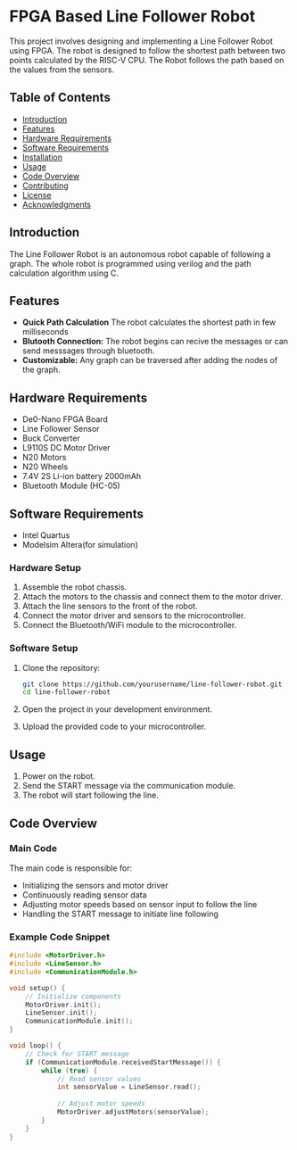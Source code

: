 # FPGA Based Line Follower Robot

This project involves designing and implementing a Line Follower Robot using FPGA. The robot is designed to follow the shortest path between two points calculated by the RISC-V CPU. The Robot follows the path based on the values from the sensors.

## Table of Contents

- [Introduction](#Introduction)
- [Features](#Features)
- [Hardware Requirements](#hardware-requirements)
- [Software Requirements](#software-requirements)
- [Installation](#installation)
- [Usage](#usage)
- [Code Overview](#code-overview)
- [Contributing](#contributing)
- [License](#license)
- [Acknowledgments](#acknowledgments)

## Introduction

The Line Follower Robot is an autonomous robot capable of following a graph. The whole robot is programmed using verilog and the path calculation algorithm using C.

## Features

- **Quick Path Calculation** The robot calculates the shortest path in few milliseconds 
- **Blutooth Connection:** The robot begins can recive the messages or can send messsages through bluetooth.
- **Customizable:** Any graph can be traversed after adding the nodes of the graph.

## Hardware Requirements

- De0-Nano FPGA Board
- Line Follower Sensor
- Buck Converter
- L9110S DC Motor Driver
- N20 Motors
- N20 Wheels
- 7.4V 2S Li-ion battery 2000mAh
- Bluetooth Module (HC-05)

## Software Requirements

- Intel Quartus
- Modelsim Altera(for simulation)

### Hardware Setup

1. Assemble the robot chassis.
2. Attach the motors to the chassis and connect them to the motor driver.
3. Attach the line sensors to the front of the robot.
4. Connect the motor driver and sensors to the microcontroller.
5. Connect the Bluetooth/WiFi module to the microcontroller.

### Software Setup

1. Clone the repository:

    ```bash
    git clone https://github.com/yourusername/line-follower-robot.git
    cd line-follower-robot
    ```

2. Open the project in your development environment.
3. Upload the provided code to your microcontroller.

## Usage

1. Power on the robot.
2. Send the START message via the communication module.
3. The robot will start following the line.

## Code Overview

### Main Code

The main code is responsible for:

- Initializing the sensors and motor driver
- Continuously reading sensor data
- Adjusting motor speeds based on sensor input to follow the line
- Handling the START message to initiate line following

### Example Code Snippet

```cpp
#include <MotorDriver.h>
#include <LineSensor.h>
#include <CommunicationModule.h>

void setup() {
    // Initialize components
    MotorDriver.init();
    LineSensor.init();
    CommunicationModule.init();
}

void loop() {
    // Check for START message
    if (CommunicationModule.receivedStartMessage()) {
        while (true) {
            // Read sensor values
            int sensorValue = LineSensor.read();
            
            // Adjust motor speeds
            MotorDriver.adjustMotors(sensorValue);
        }
    }
}
